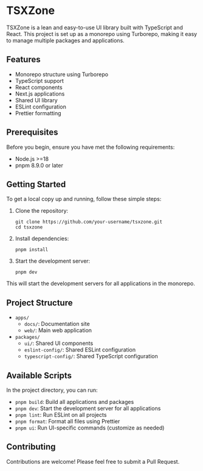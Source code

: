 # TSXZone

TSXZone is a lean and easy-to-use UI library built with TypeScript and React. This project is set up as a monorepo using Turborepo, making it easy to manage multiple packages and applications.

## Features

- Monorepo structure using Turborepo
- TypeScript support
- React components
- Next.js applications
- Shared UI library
- ESLint configuration
- Prettier formatting

## Prerequisites

Before you begin, ensure you have met the following requirements:

- Node.js >=18
- pnpm 8.9.0 or later

## Getting Started

To get a local copy up and running, follow these simple steps:

1. Clone the repository:

   ```
   git clone https://github.com/your-username/tsxzone.git
   cd tsxzone
   ```

2. Install dependencies:

   ```
   pnpm install
   ```

3. Start the development server:
   ```
   pnpm dev
   ```

This will start the development servers for all applications in the monorepo.

## Project Structure

- `apps/`
  - `docs/`: Documentation site
  - `web/`: Main web application
- `packages/`
  - `ui/`: Shared UI components
  - `eslint-config/`: Shared ESLint configuration
  - `typescript-config/`: Shared TypeScript configuration

## Available Scripts

In the project directory, you can run:

- `pnpm build`: Build all applications and packages
- `pnpm dev`: Start the development server for all applications
- `pnpm lint`: Run ESLint on all projects
- `pnpm format`: Format all files using Prettier
- `pnpm ui`: Run UI-specific commands (customize as needed)

## Contributing

Contributions are welcome! Please feel free to submit a Pull Request.
